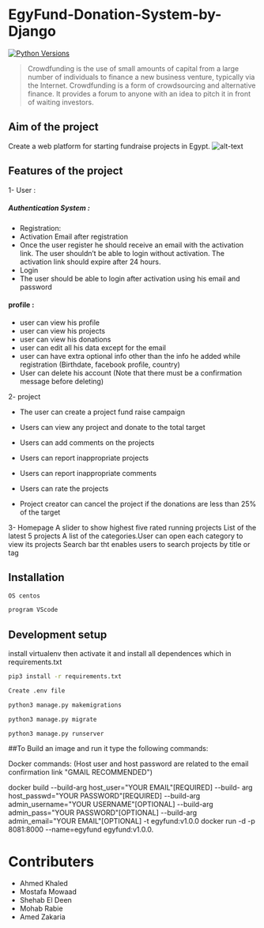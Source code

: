 # EgyFund-Donation-System-by-Django
[![Python Versions](https://img.shields.io/pypi/pyversions/yt2mp3.svg)](https://pypi.python.org/pypi/yt2mp3/)

> Crowdfunding is the use of small amounts of capital from a large number of individuals to finance a new business venture, typically via the Internet.
Crowdfunding is a form of crowdsourcing and alternative finance. It provides a forum to anyone with an idea to pitch it in front of waiting investors. 


## Aim of the project
Create a web platform for starting fundraise
projects in Egypt.
![alt-text](https://github.com/mohabrabie/EgyFund-Donation-System-by-Django/blob/74d51eceffbd4380f4d9b53a450b1d42d3ae0b70/ezgif.com-gif-maker.gif)

## Features of the project
1- User :
##### Authentication System​ :
- Registration:
- Activation Email after registration
- Once the user register he should receive an email with the activation link. The user shouldn’t be able to login without
activation. The activation link should expire after 24 hours.
- Login
- The user should be able to login after activation using his email
and password

####  profile :
- user can view his profile
- user can view his projects
- user can view his donations
- user can edit all his data except for the email
- user can have extra optional info other than the info he added
while registration (Birthdate, facebook profile, country)
- User can delete his account (Note that there must be a
confirmation message before deleting)

2- project 
- The user can create a project fund raise campaign 
- Users can view any project and donate to the total target

- Users can add comments on the projects

- Users can report inappropriate projects

- Users can report inappropriate comments
- Users can rate the projects
- Project creator can cancel the project if the donations are less than
25% of the target

3- Homepage
A slider to show highest five rated running projects
List of the latest 5 projects
A list of the categories.User can open each category to view its projects
Search bar tht enables users to search projects by title or tag

## Installation

```sh
OS centos
```
```sh
program VScode
```
## Development setup
install virtualenv  then activate it and install all dependences which in requirements.txt


```sh
pip3 install -r requirements.txt
```

```sh
Create .env file 
```
```sh
python3 manage.py makemigrations
```
```sh
python3 manage.py migrate
```
```sh
python3 manage.py runserver
```

##To Build an image and run it type the following commands:

Docker commands: (Host user and host password are related to the email confirmation link "GMAIL RECOMMENDED")

docker build --build-arg host_user="YOUR EMAIL"[REQUIRED] --build-
arg host_passwd="YOUR PASSWORD"[REQUIRED] --build-arg
admin_username="YOUR USERNAME"[OPTIONAL] --build-arg 
admin_pass="YOUR PASSWORD"[OPTIONAL] --build-arg 
admin_email="YOUR EMAIL"[OPTIONAL] -t egyfund:v1.0.0
docker run -d -p 8081:8000 --name=egyfund egyfund:v1.0.0.



# Contributers
- Ahmed Khaled
- Mostafa Mowaad
- Shehab El Deen
- Mohab Rabie
- Amed Zakaria

